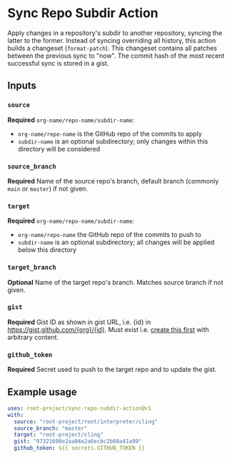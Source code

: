 # Sync Repo Subdir Action

Apply changes in a repository's subdir to another repository, syncing the latter to the former.
Instead of syncing overriding all history, this action builds a changeset (`format-patch`).
This changeset contains all patches between the previous sync to "now".
The commit hash of the most recent successful sync is stored in a gist.

## Inputs

### `source`

**Required** `org-name/repo-name/subdir-name`:

- `org-name/repo-name` is the GitHub repo of the commits to apply
- `subdir-name` is an optional subdirectory; only changes within this directory will be considered

### `source_branch`

**Required** Name of the source repo's branch, default branch (commonly `main` or `master`) if not given.

### `target`

**Required** `org-name/repo-name/subdir-name`:

- `org-name/repo-name` the GitHub repo of the commits to push to
- `subdir-name` is an optional subdirectory; all changes will be applied below this directory

### `target_branch`

**Optional** Name of the target repo's branch. Matches source branch if not given.

### `gist`

**Required** Gist ID as shown in gist URL, i.e. {id} in https://gist.github.com/{org}/{id}.
Must exist i.e. [create this first](https://gist.github.com/) with arbitrary content.

### `github_token`

**Required** Secret used to push to the target repo and to update the gist.

## Example usage

```yaml
uses: root-project/sync-repo-subdir-action@v1
with:
  source: "root-project/root/interpreter/cling"
  source_branch: "master"
  target: "root-project/cling"
  gist: "97321608e2aa04e2a6ecbc2b68a41a99"
  github_token: ${{ secrets.GITHUB_TOKEN }}
```
